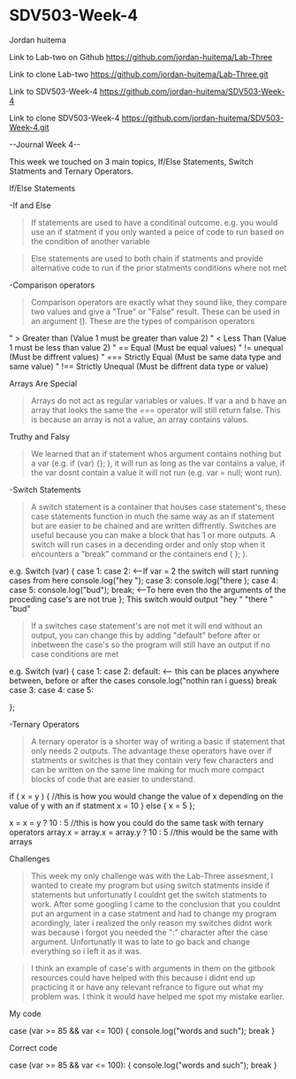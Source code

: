 # SDV503-Week-4
Jordan huitema

Link to Lab-two on Github
https://github.com/jordan-huitema/Lab-Three

Link to clone Lab-two 
https://github.com/jordan-huitema/Lab-Three.git

Link to SDV503-Week-4
https://github.com/jordan-huitema/SDV503-Week-4

Link to clone SDV503-Week-4
https://github.com/jordan-huitema/SDV503-Week-4.git

--Journal Week 4--

This week we touched on 3 main topics, If/Else Statements, Switch Statments and Ternary Operators.

If/Else Statements

-If and Else

>If statements are used to have a conditinal outcome. e.g. you would use an if statment if you only wanted a peice of code to run based on the condition of another variable

>Else statements are used to both chain if statments and provide alternative code to run if the prior statments conditions where not met

-Comparison operators

>Comparison operators are exactly what they sound like, they compare two values and give a "True" or "False" result. These can be used in an argument (). These are the types of comparison operators

"   >   Greater than        (Value 1 must be greater than value 2)
"   <   Less Than           (Value 1 must be less than value 2)
"   ==  Equal               (Must be equal values)
"   !=  unequal             (Must be diffrent values)
"   === Strictly Equal      (Must be same data type and same value)
"   !== Strictly Unequal    (Must be diffrent data type or value)  

Arrays Are Special

>Arrays do not act as regular variables or values. If var a and b have an array that looks the same the === operator will still return false. This is because an array is not a value, an array contains values.

Truthy and Falsy

>We learned that an if statement whos argument contains nothing but a var (e.g. if (var) {}; ), it will run as long as the var contains a value, if the var dosnt contain a value it will not run (e.g. var = null; wont run).

-Switch Statements 

>A switch statement is a container that houses case statement's, these case statements function in much the same way as an if statement but are easier to be chained and are written diffrently. Switches are useful because you can make a block that has 1 or more outputs. A switch will run cases in a decending order and only stop when it encounters a "break" command or the containers end ( }; ).

e.g.
Switch (var) {
    case 1:
    case 2:                 <--If var = 2 the switch will start running cases from here 
        console.log("hey ");
    case 3:
        console.log("there );
    case 4:
    case 5:
        console.log("bud");
        break;               <--To here even tho the arguments of the proceding case's are not true
};                              This switch would output "hey " "there " "bud" 

>If a switches case statement's are not met it will end without an output, you can change this by adding "default" before after or inbetween the case's so the program will still have an output if no case conditions are met

e.g.
Switch (var) {
    case 1:
    case 2:
    default:                <-- this can be places anywhere between, before or after the cases
        console.log("nothin ran i guess)
        break
    case 3:
    case 4:
    case 5:
    
};

-Ternary Operators

>A ternary operator is a shorter way of writing a basic if statement that only needs 2 outputs. The advantage these operators have over if statments or switches is that they contain very few characters and can be written on the same line making for much more compact blocks of code that are easier to understand.

if ( x = y ) {                              //this is how you would change the value of x depending on the value of y with an if statment
     x = 10 
    } else {
    x = 5 
    };      

x = x = y ? 10 : 5                          //this is how you could do the same task with ternary operators
array.x = array.x = array.y ? 10 : 5        //this would be the same with arrays

Challenges

>This week my only challenge was with the Lab-Three assesment, I wanted to create my program but using switch statments inside if statements but unfortunatly I couldnt get the switch statments to work. After some googling I came to the conclusion that you couldnt put an argument in a case statment and had to change my program acordingly, later i realized the only reason my switches didnt work was because i forgot you needed the ":" character after the case argument. Unfortunatly it was to late to go back and change everything so i left it as it was. 

>I think an example of case's with arguments in them on the gitbook resources could have helped with this because i didnt end up practicing it or have any relevant refrance to figure out what my problem was. I think it would have helped me spot my mistake earlier.

My code

case (var >= 85 && var <= 100) {
    console.log("words and such");
    break
}

Correct code

case (var >= 85 && var <= 100): {
    console.log("words and such");
    break
}